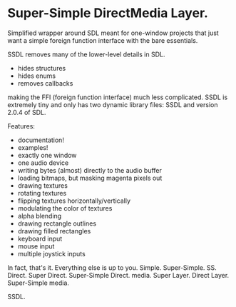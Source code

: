 Super-Simple DirectMedia Layer.
===============================

Simplified wrapper around SDL meant for one-window projects
that just want a simple foreign function interface with the bare essentials.

SSDL removes many of the lower-level details in SDL.

* hides structures 
* hides enums
* removes callbacks

making the FFI (foreign function interface) much less complicated.
SSDL is extremely tiny and only has two dynamic library files: SSDL and version
2.0.4 of SDL.

Features:
* documentation!
* examples!
* exactly one window
* one audio device
* writing bytes (almost) directly to the audio buffer
* loading bitmaps, but masking magenta pixels out
* drawing textures
* rotating textures
* flipping textures horizontally/vertically
* modulating the color of textures
* alpha blending
* drawing rectangle outlines
* drawing filled rectangles
* keyboard input
* mouse input
* multiple joystick inputs

In fact, that's it. Everything else is up to you. Simple. Super-Simple. SS. 
Direct. Super Direct. Super-Simple Direct. media. Super Layer. Direct Layer.
Super-Simple media.

SSDL.
